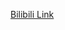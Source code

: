 [Bilibili Link](https://www.bilibili.com/video/BV1f9m4YqEZn/?vd_source=c801aa3fac0e6e97b0df71f74a8b25bd&spm_id_from=333.788.videopod.sections&__readwiseLocation=)